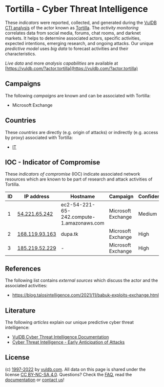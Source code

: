 # Tortilla - Cyber Threat Intelligence

These _indicators_ were reported, collected, and generated during the [VulDB CTI analysis](https://vuldb.com/?kb.cti) of the actor known as [Tortilla](https://vuldb.com/?actor.tortilla). The _activity monitoring_ correlates data from social media, forums, chat rooms, and darknet markets. It helps to determine associated actors, specific activities, expected intentions, emerging research, and ongoing attacks. Our unique _predictive model_ uses _big data_ to forecast activities and their characteristics.

_Live data_ and more _analysis capabilities_ are available at [https://vuldb.com/?actor.tortilla](https://vuldb.com/?actor.tortilla)

## Campaigns

The following _campaigns_ are known and can be associated with Tortilla:

* Microsoft Exchange

## Countries

These _countries_ are directly (e.g. origin of attacks) or indirectly (e.g. access by proxy) associated with Tortilla:

* [IT](https://vuldb.com/?country.it)

## IOC - Indicator of Compromise

These _indicators of compromise_ (IOC) indicate associated network resources which are known to be part of research and attack activities of Tortilla.

ID | IP address | Hostname | Campaign | Confidence
-- | ---------- | -------- | -------- | ----------
1 | [54.221.65.242](https://vuldb.com/?ip.54.221.65.242) | ec2-54-221-65-242.compute-1.amazonaws.com | Microsoft Exchange | Medium
2 | [168.119.93.163](https://vuldb.com/?ip.168.119.93.163) | dupa.tk | Microsoft Exchange | High
3 | [185.219.52.229](https://vuldb.com/?ip.185.219.52.229) | - | Microsoft Exchange | High

## References

The following list contains _external sources_ which discuss the actor and the associated activities:

* https://blog.talosintelligence.com/2021/11/babuk-exploits-exchange.html

## Literature

The following _articles_ explain our unique predictive cyber threat intelligence:

* [VulDB Cyber Threat Intelligence Documentation](https://vuldb.com/?kb.cti)
* [Cyber Threat Intelligence - Early Anticipation of Attacks](https://www.scip.ch/en/?labs.20201022)

## License

(c) [1997-2022](https://vuldb.com/?kb.changelog) by [vuldb.com](https://vuldb.com/?kb.about). All data on this page is shared under the license [CC BY-NC-SA 4.0](https://creativecommons.org/licenses/by-nc-sa/4.0/). Questions? Check the [FAQ](https://vuldb.com/?kb.faq), read the [documentation](https://vuldb.com/?kb) or [contact us](https://vuldb.com/?contact)!
